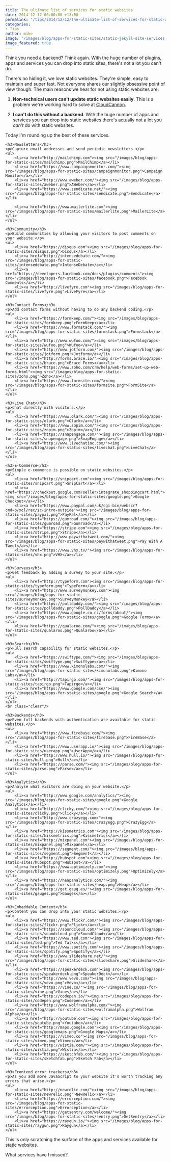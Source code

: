 ```yaml
---
title: The ultimate list of services for static websites
date: 2014-12-12 00:00:00 +13:00
permalink: "/tips/2014/12/12/the-ultimate-list-of-services-for-static-websites.html"
categories:
- Tips
author: mike
image: "/images/blog/apps-for-static-sites/static-jekyll-site-services.png"
image_featured: true
---
```


Think you need a backend? Think again. With the huge number of plugins, apps and services you can drop into static sites, there's not a lot you can't do.

There's no hiding it, we love static websites. They're simple, easy to maintain and super fast. Not everyone shares our slightly obsessive point of view though. The main reasons we hear for not using static websites are:

1. **Non-technical users can't update static websites easily**. This is a problem we're working hard to solve at [CloudCannon](http://cloudcannon.com).

2. **I can't do this without a backend**. With the huge number of apps and services you can drop into static websites there's actually not a lot you *can't* do with static websites.  

Today I'm rounding up the best of these services.

<div class="roundup-boxes">

	<h3>Newsletters</h3>
	<p>Capture email addresses and send periodic newsletters.</p>
	<ul>
		<li><a href="http://mailchimp.com"><img src="/images/blog/apps-for-static-sites/mailchimp.png">MailChimp</a></li>
		<li><a href="https://www.campaignmonitor.com/"><img src="/images/blog/apps-for-static-sites/campaignmonitor.png">Campaign Monitor</a></li>
		<li><a href="http://www.aweber.com/"><img src="/images/blog/apps-for-static-sites/aweber.png">AWeber</a></li>
		<li><a href="https://www.sendicate.net/"><img src="/images/blog/apps-for-static-sites/sendicate.png">Sendicate</a></li>

		<li><a href="https://www.mailerlite.com"><img src="/images/blog/apps-for-static-sites/mailerlite.png">MailerLite</a></li>
	</ul>

	<h3>Community</h3>
	<p>Build communities by allowing your visitors to post comments on your website.</p>
	<ul>
		<li><a href="https://disqus.com"><img src="/images/blog/apps-for-static-sites/disqus.png">Disqus</a></li>
		<li><a href="http://intensedebate.com/"><img src="/images/blog/apps-for-static-sites/intensedebate.png">IntenseDebate</a></li>
		<li><a href="https://developers.facebook.com/docs/plugins/comments"><img src="/images/blog/apps-for-static-sites/facebook.png">Facebook Comments</a></li>
		<li><a href="http://livefyre.com"><img src="/images/blog/apps-for-static-sites/livefyre.png">LiveFyre</a></li>
	</ul>

	<h3>Contact Forms</h3>
	<p>Add contact forms without having to do any backend coding.</p>
	<ul>
		<li><a href="https://formkeep.com/"><img src="/images/blog/apps-for-static-sites/formkeep.png">FormKeep</a></li>
		<li><a href="https://www.formstack.com/"><img src="/images/blog/apps-for-static-sites/formstack.png">Formstack</a></li>
		<li><a href="http://www.wufoo.com/"><img src="/images/blog/apps-for-static-sites/wufoo.png">Wufoo</a></li>
		<li><a href="http://www.jotform.com/"><img src="/images/blog/apps-for-static-sites/jotform.png">Jotform</a></li>
		<li><a href="http://forms.brace.io/"><img src="/images/blog/apps-for-static-sites/brace.png">Brace Forms</a></li>
		<li><a href="https://www.zoho.com/crm/help/web-forms/set-up-web-forms.html"><img src="/images/blog/apps-for-static-sites/zoho.png">Zoho</a></li>
		<li><a href="https://www.formsite.com/"><img src="/images/blog/apps-for-static-sites/formsite.png">FormSite</a></li>
	</ul>

	<h3>Live Chat</h3>
	<p>Chat directly with visitors.</p>
	<ul>
		<li><a href="https://www.olark.com/"><img src="/images/blog/apps-for-static-sites/olark.png">Olark</a></li>
		<li><a href="https://www.zopim.com/"><img src="/images/blog/apps-for-static-sites/zopim.png">Zopim</a></li>
		<li><a href="https://snapengage.com/"><img src="/images/blog/apps-for-static-sites/snapengage.png">SnapEngage</a></li>
		<li><a href="http://www.livechatinc.com/"><img src="/images/blog/apps-for-static-sites/livechat.png">LiveChat</a></li>
	</ul>

	<h3>E-Commerce</h3>
	<p>Simple e-commerce is possible on static websites.</p>
	<ul>
		<li><a href="http://snipcart.com"><img src="/images/blog/apps-for-static-sites/snipcart.png">SnipCart</a></li>
		<li><a href="https://checkout.google.com/seller/integrate_shoppingcart.html"><img src="/images/blog/apps-for-static-sites/google.png">Google Checkout</a></li>
		<li><a href="https://www.paypal.com/uk/cgi-bin/webscr?cmd=p/xcl/rec/sc-intro-outside"><img src="/images/blog/apps-for-static-sites/paypal.png">PayPal</a></li>
		<li><a href="https://gumroad.com/"><img src="/images/blog/apps-for-static-sites/gumroad.png">Gumroad</a></li>
		<li><a href="https://stripe.com"><img src="/images/blog/apps-for-static-sites/stripe.png">Stripe</a></li>
		<li><a href="http://www.paywithatweet.com/"><img src="/images/blog/apps-for-static-sites/paywithatweet.png">Pay With A Tweet</a></li>
		<li><a href="https://www.vhx.tv/"><img src="/images/blog/apps-for-static-sites/vhx.png">VHX</a></li>
	</ul>

	<h3>Surveys</h3>
	<p>Get feedback by adding a survey to your site.</p>
	<ul>
		<li><a href="http://typeform.com"><img src="/images/blog/apps-for-static-sites/typeform.png">TypeForm</a></li>
		<li><a href="http://www.surveymonkey.com"><img src="/images/blog/apps-for-static-sites/surveymonkey.png">SurveyMonkey</a></li>
		<li><a href="https://polldaddy.com/"><img src="/images/blog/apps-for-static-sites/polldaddy.png">PollDaddy</a></li>
		<li><a href="https://www.google.co.nz/forms/about/"><img src="/images/blog/apps-for-static-sites/google.png">Google Forms</a></li>
		<li><a href="https://qualaroo.com/"><img src="/images/blog/apps-for-static-sites/qualaroo.png">Qualaroo</a></li>
	</ul>

	<h3>Search</h3>
	<p>Full search capability for static websites.</p>
	<ul>
		<li><a href="https://swiftype.com/"><img src="/images/blog/apps-for-static-sites/swiftype.png">Swiftype</a></li>
		<li><a href="https://www.kimonolabs.com/"><img src="/images/blog/apps-for-static-sites/kimonolabs.png">Kimono Labs</a></li>
		<li><a href="http://tapirgo.com/"><img src="/images/blog/apps-for-static-sites/tapirgo.png">Tapirgo</a></li>
		<li><a href="https://www.google.com/cse/"><img src="/images/blog/apps-for-static-sites/google.png">Google Search</a></li>
	</ul>
	<br class="clear"/>

	<h3>Backends</h3>
	<p>Even full backends with authentication are available for static websites.</p>
	<ul>
		<li><a href="https://www.firebase.com/"><img src="/images/blog/apps-for-static-sites/firebase.png">FireBase</a></li>
		<li><a href="https://www.userapp.io/"><img src="/images/blog/apps-for-static-sites/userapp.png">UserApp</a></li>
		<li><a href="http://www.hull.io/"><img src="/images/blog/apps-for-static-sites/hull.png">Hull</a></li>
		<li><a href="https://parse.com/"><img src="/images/blog/apps-for-static-sites/parse.png">Parse</a></li>
	</ul>

	<h3>Analytics</h3>
	<p>Analyse what visitors are doing on your website.</p>
	<ul>
		<li><a href="http://www.google.com/analytics/"><img src="/images/blog/apps-for-static-sites/google.png">Google Analytics</a></li>
		<li><a href="http://clicky.com/"><img src="/images/blog/apps-for-static-sites/clicky.png">Clicky</a></li>
		<li><a href="http://www.crazyegg.com/"><img src="/images/blog/apps-for-static-sites/crazyegg.png">CrazyEgg</a></li>
		<li><a href="http://kissmetrics.com"><img src="/images/blog/apps-for-static-sites/kissmetrics.png">Kissmetrics</a></li>
		<li><a href="http://mixpanel.com"><img src="/images/blog/apps-for-static-sites/mixpanel.png">Mixpanel</a></li>
		<li><a href="https://segment.com/"><img src="/images/blog/apps-for-static-sites/segment.png">Segment</a></li>
		<li><a href="http://hubspot.com"><img src="/images/blog/apps-for-static-sites/hubspot.png">Hubspot</a></li>
		<li><a href="https://www.optimizely.com"><img src="/images/blog/apps-for-static-sites/optimizely.png">Optimizely</a></li>
		<li><a href="https://heapanalytics.com/"><img src="/images/blog/apps-for-static-sites/heap.png">Heap</a></li>
		<li><a href="http://get.gaug.es/"><img src="/images/blog/apps-for-static-sites/gauges.png">Gauges</a></li>
	</ul>

	<h3>Embeddable Content</h3>
	<p>Content you can drop into your static websites.</p>
	<ul>
		<li><a href="https://www.flickr.com/"><img src="/images/blog/apps-for-static-sites/flickr.png">Flickr</a></li>
		<li><a href="https://soundcloud.com/"><img src="/images/blog/apps-for-static-sites/soundcloud.png">SoundCloud</a></li>
		<li><a href="https://www.ted.com"><img src="/images/blog/apps-for-static-sites/ted.png">Ted Talks</a></li>
		<li><a href="https://www.spotify.com"><img src="/images/blog/apps-for-static-sites/spotify.png">Spotify</a></li>
		<li><a href="http://www.slideshare.net/"><img src="/images/blog/apps-for-static-sites/slideshare.png">Slideshare</a></li>
		<li><a href="https://speakerdeck.com"><img src="/images/blog/apps-for-static-sites/speakerdeck.png">SpeakerDeck</a></li>
		<li><a href="http://www.vevo.com/"><img src="/images/blog/apps-for-static-sites/vevo.png">Vevo</a></li>
		<li><a href="https://vine.co/"><img src="/images/blog/apps-for-static-sites/vine.png">Vine</a></li>
		<li><a href="http://codepen.io/"><img src="/images/blog/apps-for-static-sites/codepen.png">Codepen</a></li>
		<li><a href="http://www.wolframalpha.com/"><img src="/images/blog/apps-for-static-sites/wolframalpha.png">Wolfram Alpha</a></li>
		<li><a href="http://youtube.com"><img src="/images/blog/apps-for-static-sites/youtube.png">Youtube</a></li>
		<li><a href="http://maps.google.com"><img src="/images/blog/apps-for-static-sites/googlemaps.png">Google Maps</a></li>
		<li><a href="https://vimeo.co"><img src="/images/blog/apps-for-static-sites/vimeo.png">Vimeo</a></li>
		<li><a href="http://wistia.com/"><img src="/images/blog/apps-for-static-sites/wistia.png">Wistia</a></li>
		<li><a href="https://sketchfab.com/"><img src="/images/blog/apps-for-static-sites/sketchfab.png">Sketch Fab</a></li>
	</ul>

	<h3>Frontend error trackers</h3>
	<p>As you add more JavaScript to your website it's worth tracking any errors that arise.</p>
	<ul>
		<li><a href="http://newrelic.com/"><img src="/images/blog/apps-for-static-sites/newrelic.png">NewRelic</a></li>
		<li><a href="https://errorception.com/"><img src="/images/blog/apps-for-static-sites/errorception.png">Errorception</a></li>
		<li><a href="https://getsentry.com/welcome/"><img src="/images/blog/apps-for-static-sites/sentry.png">GetSentry</a></li>
		<li><a href="https://raygun.io/"><img src="/images/blog/apps-for-static-sites/raygun.png">Raygun</a></li>
	</ul>
</div>

This is only scratching the surface of the apps and services available for static websites.

What services have I missed?
